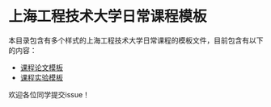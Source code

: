 # 上海工程技术大学日常课程模板

本目录包含有多个样式的上海工程技术大学日常课程的模板文件，目前包含有以下的内容：

+ [课程论文模板](experiment/README.md)
+ [课程实验模板](paper/README.md)

欢迎各位同学提交issue！
